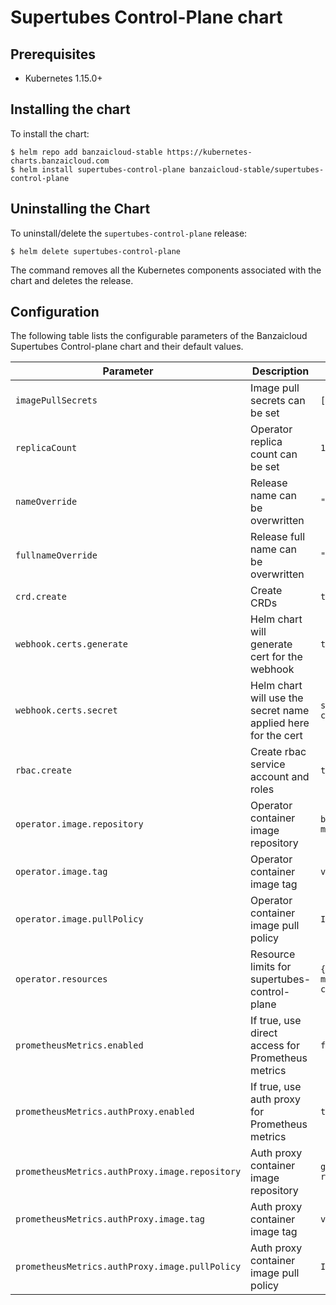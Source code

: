 # Supertubes Control-Plane chart

## Prerequisites

- Kubernetes 1.15.0+

## Installing the chart

To install the chart:

```
$ helm repo add banzaicloud-stable https://kubernetes-charts.banzaicloud.com
$ helm install supertubes-control-plane banzaicloud-stable/supertubes-control-plane
```

## Uninstalling the Chart

To uninstall/delete the `supertubes-control-plane` release:

```
$ helm delete supertubes-control-plane
```

The command removes all the Kubernetes components associated with the chart and deletes the release.

## Configuration

The following table lists the configurable parameters of the Banzaicloud Supertubes Control-plane chart and their default values.

Parameter | Description | Default
--------- | ----------- | -------
`imagePullSecrets` | Image pull secrets can be set | `[]`
`replicaCount` | Operator replica count can be set | `1`
`nameOverride` | Release name can be overwritten | `""`
`fullnameOverride` | Release full name can be overwritten | `""`
`crd.create` | Create CRDs | `true`
`webhook.certs.generate` | Helm chart will generate cert for the webhook | `true`
`webhook.certs.secret` | Helm chart will use the secret name applied here for the cert | `supertubes-manifest-controller-serving-cert`
`rbac.create` | Create rbac service account and roles | `true`
`operator.image.repository` | Operator container image repository | `banzaicloud/supertubes-manifest-controller`
`operator.image.tag` | Operator container image tag | `v0.1.0`
`operator.image.pullPolicy` | Operator container image pull policy | `IfNotPresent`
`operator.resources` | Resource limits for supertubes-control-plane | `{limits: cpu: 200m memory:256Mi requests: cpu:100m memory:128Mi}`
`prometheusMetrics.enabled` | If true, use direct access for Prometheus metrics | `false`
`prometheusMetrics.authProxy.enabled` | If true, use auth proxy for Prometheus metrics | `true`
`prometheusMetrics.authProxy.image.repository` | Auth proxy container image repository | `gcr.io/kubebuilder/kube-rbac-proxy`
`prometheusMetrics.authProxy.image.tag` | Auth proxy container image tag | `v0.4.0`
`prometheusMetrics.authProxy.image.pullPolicy` | Auth proxy container image pull policy | `IfNotPresent`
